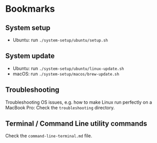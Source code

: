 # Bookmarks

## System setup

- Ubuntu: run `./system-setup/ubuntu/setup.sh`

## System update

- Ubuntu: run `./system-setup/ubuntu/linux-update.sh`
- macOS: run `./system-setup/macos/brew-update.sh`

## Troubleshooting

Troubleshooting OS issues, e.g. how to make Linux run perfectly on a MacBook Pro:
Check the `troubleshooting` directory.

## Terminal / Command Line utility commands

Check the `command-line-terminal.md` file.
